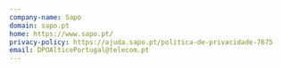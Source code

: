 ```yaml
---
company-name: Sapo
domain: sapo.pt
home: https://www.sapo.pt/
privacy-policy: https://ajuda.sapo.pt/politica-de-privacidade-7675
email: DPOAlticePortugal@telecom.pt
---
```




